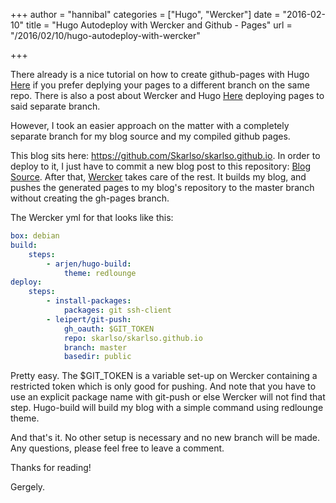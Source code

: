 +++
author = "hannibal"
categories = ["Hugo", "Wercker"]
date = "2016-02-10"
title = "Hugo Autodeploy with Wercker and Github - Pages"
url = "/2016/02/10/hugo-autodeploy-with-wercker"

+++

There already is a nice tutorial on how to create github-pages with Hugo [Here](https://gohugo.io/tutorials/github-pages-blog/) if you prefer deplying your pages to a different branch on the same repo. There is also a post about Wercker and Hugo [Here](https://gohugo.io/tutorials/automated-deployments/) deploying pages to said separate branch.

However, I took an easier approach on the matter with a completely separate branch for my blog source and my compiled github pages.

This blog sits here: https://github.com/Skarlso/skarlso.github.io. In order to deploy to it, I just have to commit a new blog post to this repository: [Blog Source](https://github.com/Skarlso/blogsource). After that, [Wercker](http://wercker.com/) takes care of the rest. It builds my blog, and pushes the generated pages to my blog's repository to the master branch without creating the gh-pages branch.

The Wercker yml for that looks like this:

~~~yaml
box: debian
build:
    steps:
        - arjen/hugo-build:
            theme: redlounge
deploy:
    steps:
        - install-packages:
            packages: git ssh-client
        - leipert/git-push:
            gh_oauth: $GIT_TOKEN
            repo: skarlso/skarlso.github.io
            branch: master
            basedir: public
~~~

Pretty easy. The $GIT_TOKEN is a variable set-up on Wercker containing a restricted token which is only good for pushing. And note that you have to use an explicit package name with git-push or else Wercker will not find that step. Hugo-build will build my blog with a simple command using redlounge theme.

And that's it. No other setup is necessary and no new branch will be made. Any questions, please feel free to leave a comment.

Thanks for reading!

Gergely.
